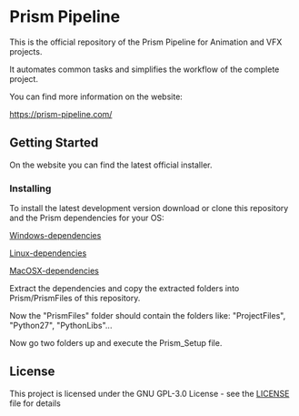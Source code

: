 # Prism Pipeline

This is the official repository of the Prism Pipeline for Animation and VFX projects.

It automates common tasks and simplifies the workflow of the complete project.

You can find more information on the website:

https://prism-pipeline.com/

## Getting Started

On the website you can find the latest official installer.


### Installing

To install the latest development version download or clone this repository and the Prism dependencies for your OS:

[Windows-dependencies](https://www.dropbox.com)

[Linux-dependencies](https://www.dropbox.com)

[MacOSX-dependencies](https://www.dropbox.com)

Extract the dependencies and copy the extracted folders into Prism/PrismFiles of this repository.

Now the "PrismFiles" folder should contain the folders like:
"ProjectFiles", "Python27", "PythonLibs"...

Now go two folders up and execute the Prism_Setup file.

## License

This project is licensed under the GNU GPL-3.0 License - see the [LICENSE](LICENSE) file for details